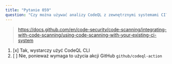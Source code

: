 ```yaml
---
title: "Pytanie 059"
question: "Czy można używać analizy CodeQL z zewnętrznymi systemami CI?"
---
```



> https://docs.github.com/en/code-security/code-scanning/integrating-with-code-scanning/using-code-scanning-with-your-existing-ci-system
1. [x] Tak, wystarczy użyć CodeQL CLI
1. [ ] Nie, ponieważ wymaga to użycia akcji GitHub `github/codeql-action`
